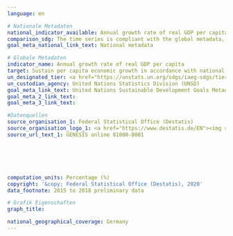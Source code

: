 ```yaml
---
language: en

# Nationale Metadaten
national_indicator_available: Annual growth rate of real GDP per capita
comparison_sdg: The time series is compliant with the global metadata, but GDP is calculated in EUR and not in US dollars.
goal_meta_national_link_text: National metadata

# Globale Metadaten
indicator_name: Annual growth rate of real GDP per capita
target: Sustain per capita economic growth in accordance with national circumstances and, in particular, at least 7 per cent gross domestic product growth per annum in the least developed countries
un_designated_tier: <a href="https://unstats.un.org/sdgs/iaeg-sdgs/tier-classification/" title="Click here for more information on the UN tier classification.">Tier I</a>
un_custodian_agency: United Nations Statistics Division (UNSD)
goal_meta_link_text: United Nations Sustainable Development Goals Metadata
goal_meta_2_link_text: 
goal_meta_3_link_text: 

#Datenquellen
source_organisation_1: Federal Statistical Office (Destatis)
source_organisation_logo_1: <a href="https://www.destatis.de/EN"><img src="https://g205sdgs.github.io/sdg-indicators/public/OrgImgEn/destatis.png" alt="Logo destatis" style="height:60px; width:148px" /></a>
source_url_text_1: GENESIS online 81000-0001






computation_units: Percentage (%)
copyright: '&copy; Federal Statistical Office (Destatis), 2020'
data_footnote: 2015 to 2018 preliminary data

# Grafik Eigenschaften
graph_title: 

national_geographical_coverage: Germany
---
```


